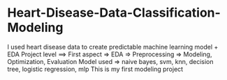 # Heart-Disease-Data-Classification-Modeling
I used heart disease data to create predictable machine learning model + EDA Project level ==> First aspect => EDA => Preprocessing => Modeling, Optimization, Evaluation  Model used => naive bayes, svm, knn, decision tree, logistic regression, mlp  This is my first modeling project
